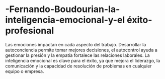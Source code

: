# -Fernando-Boudourian-la-inteligencia-emocional-y-el éxito-profesional
Las emociones impactan en cada aspecto del trabajo. Desarrollar la autoconciencia permite tomar mejores decisiones, el autocontrol ayuda a gestionar la presión y la empatía fortalece las relaciones laborales. La inteligencia emocional es clave para el éxito, ya que mejora el liderazgo, la comunicación y la capacidad de resolución de problemas en cualquier equipo o empresa.
